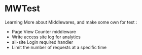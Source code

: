 # MWTest

Learning More about Middlewares, and make some own for test :

- Page View Counter middleware
- Write access site log for analytics
- all-site Login required handler
- Limit the number of requests at a specific time

